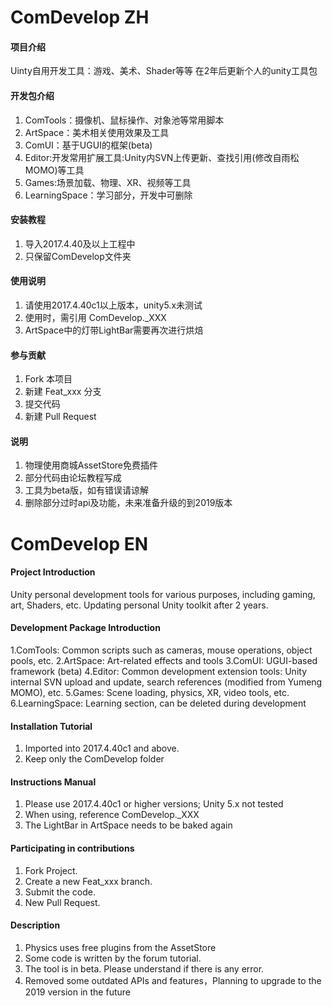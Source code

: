 
# ComDevelop ZH

#### 项目介绍
Uinty自用开发工具：游戏、美术、Shader等等
在2年后更新个人的unity工具包

#### 开发包介绍
1. ComTools：摄像机、鼠标操作、对象池等常用脚本
2. ArtSpace：美术相关使用效果及工具
3. ComUI：基于UGUI的框架(beta)
4. Editor:开发常用扩展工具:Unity内SVN上传更新、查找引用(修改自雨松MOMO)等工具
5. Games:场景加载、物理、XR、视频等工具
6. LearningSpace：学习部分，开发中可删除
#### 安装教程

1. 导入2017.4.40及以上工程中
2. 只保留ComDevelop文件夹

#### 使用说明

1. 请使用2017.4.40c1以上版本，unity5.x未测试
2. 使用时，需引用 ComDevelop._XXX
3. ArtSpace中的灯带LightBar需要再次进行烘焙

#### 参与贡献

1. Fork 本项目
2. 新建 Feat_xxx 分支
3. 提交代码
4. 新建 Pull Request


#### 说明
1. 物理使用商城AssetStore免费插件
2. 部分代码由论坛教程写成
3. 工具为beta版，如有错误请谅解
4. 删除部分过时api及功能，未来准备升级的到2019版本

# 

# ComDevelop EN

#### Project Introduction
Unity personal development tools for various purposes, including gaming, art, Shaders, etc. Updating personal Unity toolkit after 2 years.

#### Development Package Introduction
1.ComTools: Common scripts such as cameras, mouse operations, object pools, etc.
2.ArtSpace: Art-related effects and tools
3.ComUI: UGUI-based framework (beta)
4.Editor: Common development extension tools: Unity internal SVN upload and update, search references (modified from Yumeng MOMO), etc.
5.Games: Scene loading, physics, XR, video tools, etc.
6.LearningSpace: Learning section, can be deleted during development

#### Installation Tutorial

1. Imported into 2017.4.40c1 and above.
2. Keep only the ComDevelop folder

#### Instructions Manual

1. Please use 2017.4.40c1 or higher versions; Unity 5.x not tested
2. When using, reference ComDevelop._XXX
3. The LightBar in ArtSpace needs to be baked again

#### Participating in contributions

1. Fork Project.
2. Create a new Feat_xxx branch.
3. Submit the code.
4. New Pull Request.


#### Description
1. Physics uses free plugins from the AssetStore
2. Some code is written by the forum tutorial.
3. The tool is in beta. Please understand if there is any error.
4. Removed some outdated APIs and features，Planning to upgrade to the 2019 version in the future



